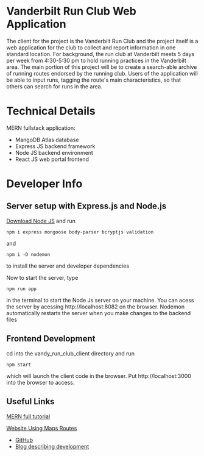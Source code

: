 # Vanderbilt Run Club Web Application
The client for the project is the Vanderbilt Run Club and the project itself is a web
application for the club to collect and report information in one standard location. For
background, the run club at Vanderbilt meets 5 days per week from 4:30-5:30 pm to
hold running practices in the Vanderbilt area. The main portion of this project will be to
create a search-able archive of running routes endorsed by the running club. Users of
the application will be able to input runs, tagging the route's main characteristics, so that
others can search for runs in the area.

# Technical Details
MERN fullstack application:
- MangoDB Atlas database
- Express JS backend framework
- Node JS backend environment
- React JS web portal frontend

# Developer Info

## Server setup with Express.js and Node.js

[Download Node JS](https://docs.npmjs.com/downloading-and-installing-node-js-and-npm) and run
```
npm i express mongoose body-parser bcryptjs validation
```
and 
```
npm i -D nodemon
```
to install the server and developer dependencies 

Now to start the server, type
```
npm run app
```
in the terminal to start the Node Js server on your machine. You can acess the server by acessing http://localhost:8082 on the browser. Nodemon automatically restarts the server when you make changes to the backend files

## Frontend Development

cd into the vandy_run_club_client directory and run
```
npm start
```
which will launch the client code in the browser. Put http://localhost:3000 into the browser to access.


## Useful Links
[MERN full tutorial](https://blog.logrocket.com/mern-stack-tutorial/)

[Website Using Maps Routes](https://onthegomap.com/#/create)
- [GitHub](https://github.com/onthegomap)
- [Blog describing development](https://medium.com/@onthegomap/a-new-on-the-go-map-d0b027250958)
